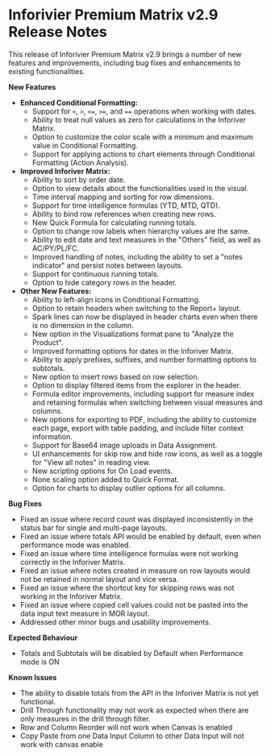 # Inforivier Premium Matrix  v2.9 Release Notes

This release of Inforivier Premium Matrix v2.9 brings a number of new features and improvements, including bug fixes and enhancements to existing functionalities.

**New Features**

- **Enhanced Conditional Formatting:**
    - Support for `<`, `>`, `<=`, `>=`, and `==` operations when working with dates.
    - Ability to treat null values as zero for calculations in the Inforiver Matrix.
    - Option to customize the color scale with a minimum and maximum value in Conditional Formatting.
    - Support for applying actions to chart elements through Conditional Formatting (Action Analysis).
- **Improved Inforiver Matrix:**
    - Ability to sort by order date.
    - Option to view details about the functionalities used in the visual.
    - Time interval mapping and sorting for row dimensions.
    - Support for time intelligence formulas (YTD, MTD, QTD).
    - Ability to bind row references when creating new rows.
    - New Quick Formula for calculating running totals.
    - Option to change row labels when hierarchy values are the same.
    - Ability to edit date and text measures in the "Others" field, as well as AC/PY/PL/FC.
    - Improved handling of notes, including the ability to set a "notes indicator" and persist notes between layouts.
    - Support for continuous running totals.
    - Option to hide category rows in the header.
- **Other New Features:**
    - Ability to left-align icons in Conditional Formatting.
    - Option to retain headers when switching to the Report+ layout.
    - Spark lines can now be displayed in header charts even when there is no dimension in the column.
    - New option in the Visualizations format pane to "Analyze the Product".
    - Improved formatting options for dates in the Inforiver Matrix.
    - Ability to apply prefixes, suffixes, and number formatting options to subtotals.
    - New option to insert rows based on row selection.
    - Option to display filtered items from the explorer in the header.
    - Formula editor improvements, including support for measure index and retaining formulas when switching between visual measures and columns.
    - New options for exporting to PDF, including the ability to customize each page, export with table padding, and include filter context information.
    - Support for Base64 image uploads in Data Assignment.
    - UI enhancements for skip row and hide row icons, as well as a toggle for "View all notes" in reading view.
    - New scripting options for On Load events.
    - None scaling option added to Quick Format.
    - Option for charts to display outlier options for all columns.

**Bug Fixes**

- Fixed an issue where record count was displayed inconsistently in the status bar for single and multi-page layouts.
- Fixed an issue where totals API would be enabled by default, even when performance mode was enabled.
- Fixed an issue where time intelligence formulas were not working correctly in the Inforiver Matrix.
- Fixed an issue where notes created in measure on row layouts would not be retained in normal layout and vice versa.
- Fixed an issue where the shortcut key for skipping rows was not working in the Inforiver Matrix.
- Fixed an issue where copied cell values could not be pasted into the data input text measure in MOR layout.
- Addressed other minor bugs and usability improvements.

**Expected Behaviour**

- Totals and Subtotals will be disabled by Default when Performance mode is ON

**Known Issues**

- The ability to disable totals from the API in the Inforiver Matrix is not yet functional.
- Drill Through functionality may not work as expected when there are only measures in the drill through filter.
- Row and Column Reorder will not work when Canvas is enabled
- Copy Paste from one Data Input Column to other Data Input will not work with canvas enable
